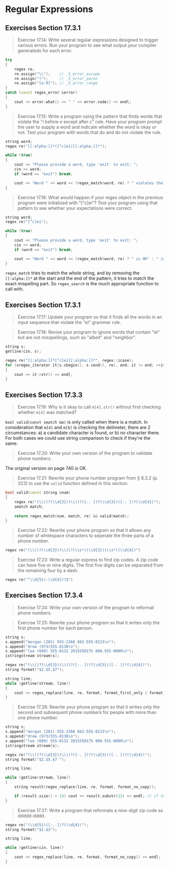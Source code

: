 Regular Expressions
===================

Exercises Section 17.3.1
------------------------

>Exercise 17.14: Write several regular expressions designed to trigger various errors. Run your program to see what output your compiler generateds for each error.

```cpp
try 
{
    regex re;
    re.assign("\\");    // _S_error_escape
    re.assign(")");     // _S_error_paren
    re.assign("[a-9]"); // _S_error_range
} 
catch (const regex_error &error)
{
    cout << error.what() << " " << error.code() << endl;
}
```

>Exercise 17.15: Write a program using the pattern that finds words that violate the "_i_ before _e_ except after _c_" rule. Have your program prompt the user to supply a word and indicate whether the word is okay or not. Test your program with words that do and do not violate the rule.

```cpp
string word;
regex re("[[:alpha:]]*([^c]ei)[[:alpha:]]*");

while (true)
{
    cout << "Please provide a word, type 'exit' to exit: ";
    cin >> word;
    if (word == "exit") break;

    cout << "Word " << word << (regex_match(word, re) ? " violates the spelling rule." : " is fine") << endl;
}
```

>Exercise 17.16: What would happen if your regex object in the previous program were initialized with "[^c]ei"? Test your program using that pattern to see whether your expectations were correct.

```cpp
string word;
regex re("[^c]ei");

while (true)
{
    cout << "Please provide a word, type 'exit' to exit: ";
    cin >> word;
    if (word == "exit") break;

    cout << "Word " << word << (regex_match(word, re) ? " is OK" : " is not OK") << endl;
}
```
`regex_match` tries to match the whole string, and by removing the `[[:alpha:]]*` at the start and the end of the pattern, it tries to match the exact mispelling part. So `regex_search` is the much appropriate function to call with. 

Exercises Section 17.3.1
------------------------

>Exercise 17.17: Update your program so that it finds all the words in an input sequence that violate the "ei" grammar rule.

>Exercise 17.18: Revise your program to ignore words that contain "ei" but are not misspellings, such as "albeit" and "neighbor".

```cpp
string s;
getline(cin, s);

regex re("[[:alpha:]]*[^c]ei[[:alpha:]]*", regex::icase);
for (sregex_iterator it(s.cbegin(), s.cend(), re), end; it != end; ++it)
{
    cout << it->str() << endl;
}
```

Exercises Section 17.3.3
------------------------

>Exercise 17.19: Why is it okay to call `m[4].str()` without first checking whether `m[4]` was matched?

`bool valid(const smatch &m)` is only called when there is a match. In consideration that `m[4]` and `m[6]` is checking the delimeter, there are 2 circumstances: a) a candidate character is found, or b) no character there. For both cases we could use string comparison to check if they're the same.

>Exercise 17.20: Write your own version of the program to validate phone numbers.

The original version on page 740 is OK.

>Exercise 17.21: Rewrite your phone number program from § 8.3.2 (p. 323) to use the `valid` function defined in this section.

```cpp
bool valid(const string &num)
{
    regex re("(\\()?(\\d{3})(\\))?([-. ])?(\\d{3})([-. ])?(\\d{4})");
    smatch match;
    
    return regex_match(num, match, re) && valid(match);
}
```

>Exercise 17.22: Rewrite your phone program so that it allows any number of whitespace characters to seperate the three parts of a phone number.

```cpp
regex re("(\\()?(\\d{3})(\\))?(\\s*)(\\d{3})(\\s*)(\\d{4})")
```

>Exercise 17.23: Write a regular express to find zip codes. A zip code can have five or nine digits. The first five digits can be separated from the remaining four by a dash.


```cpp
regex re("^\\d{5}(-\\d{4})?$")
```

Exercises Section 17.3.4
------------------------

>Exercise 17.24: Write your own version of the program to reformat phone numbers.

>Exercise 17.25: Rewrite your phone program so that it writes only the first phone number for each person.

```cpp
string s;
s.append("morgan (201) 555-2368 862-555-0123\n");
s.append("drew (973)555.0130\n");
s.append("lee (609) 555-0132 2015550175 800.555-0000\n");
istringstream stream(s);

regex re("(\\()?(\\d{3})(\\))?([-. ])?(\\d{3})([-. ])?(\\d{4})");
string format("$2.$5.$7");

string line;
while (getline(stream, line))
{
    cout << regex_replace(line, re, format, format_first_only | format_no_copy) << endl;
}
```

>Exercise 17.26: Rewrite your phone program so that it writes only the second and subsequent phone numbers for people with more than one phone number.

```cpp
string s;
s.append("morgan (201) 555-2368 862-555-0123\n");
s.append("drew (973)555.0130\n");
s.append("lee (609) 555-0132 2015550175 800.555-0000\n");
istringstream stream(s);

regex re("(\\()?(\\d{3})(\\))?([-. ])?(\\d{3})([-. ])?(\\d{4})");
string format("$2.$5.$7 ");

string line;

while (getline(stream, line))
{
    string result(regex_replace(line, re, format, format_no_copy));

    if (result.size() > 13) cout << result.substr(13) << endl; // if there's more than 1 number let's output it
}
```

>Exercise 17.27: Write a program that reformats a nine-digit zip code as ddddd-dddd.

```cpp
regex re("(\\d{5})([-. ])?(\\d{4})");
string format("$1-$3");

string line;

while (getline(cin, line))
{
    cout << regex_replace(line, re, format, format_no_copy)) << endl;
}
```

